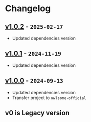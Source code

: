 # Changelog

## [v1.0.2] - `2025-02-17`

- Updated dependencies version

[v1.0.2]: https://github.com/owlsome-official/zlogres/releases/tag/v1.0.2

## [v1.0.1] - `2024-11-19`

- Updated dependencies version

[v1.0.1]: https://github.com/owlsome-official/zlogres/releases/tag/v1.0.1

## [v1.0.0] - `2024-09-13`

- Updated dependencies version
- Transfer project to `owlsome-official`

## v0 is Legacy version

[v1.0.0]: https://github.com/owlsome-official/zlogres/releases/tag/v1.0.0